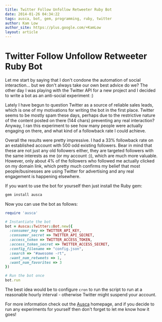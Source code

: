 ```yaml
---
title: Twitter Follow Unfollow Retweeter Ruby Bot
date: 2014-01-26 04:34:22
tags: ausca, bot, gem, programming, ruby, twitter
author: Kam Low
author_site: https://plus.google.com/+KamLow
layout: article
---
```

# Twitter Follow Unfollow Retweeter Ruby Bot

Let me start by saying that I don't condone the automation of social interaction... but we don't always take our own best advice do we? The other day I was playing with the Twitter API for a new project and I decided to write a bot as an anti-social experiment :)

Lately I have begun to question Twitter as a source of reliable sales leads, which is one of my motivations for writing the bot in the first place. Twitter seems to be mostly spam these days, perhaps due to the restrictive nature of the content posted on there (144 chars) preventing any real interaction? Anyway, I ran this experiment to see how many people were actually engaging on there, and what kind of a followback rate I could achieve.

Overall the results were pretty impressive. I had a 33% followback rate on an established account with 500 odd existing followers. Bear in mind that these are not just any old followers either, they are targeted followers with the same interests as me (or my account :)), which are much more valuable. However, only about 4% of the followers who followed me actually clicked on my domain link, which pretty much confirms my belief that most people/businesses are using Twitter for advertising and any real engagement is happening elsewhere.

If you want to use the bot for yourself then just install the Ruby gem:

~~~ bash
gem install ausca
~~~

Now you can use the bot as follows:

~~~ ruby
require 'ausca'

# Instantiate the bot
bot = Ausca::Twitter::Bot.new({
  :consumer_key => TWITTER_API_KEY,
  :consumer_secret => TWITTER_API_SECRET,
  :access_token => TWITTER_ACCESS_TOKEN,
  :access_token_secret => TWITTER_ACCESS_SECRET,
  :config_filename => "config.json",
  :search => "#awesome -rt",
  :want_num_retweets => 1,
  :want_num_favorites => 3
})

# Run the bot once
bot.run
~~~ 

The best idea would be to configure `cron` to run the script to run at a reasonable hourly interval - otherwise Twitter might suspend your account.

For more information check out the [Ausca](http://ausca.com) homepage, and if you decide to run any experiments for yourself then don't forget to let me know how it goes!